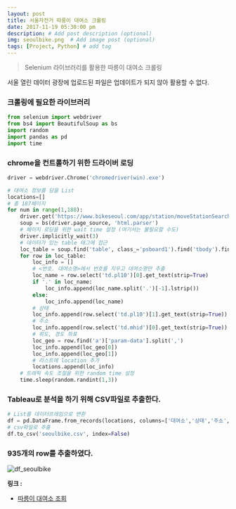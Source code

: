 ```yaml
---
layout: post
title: 서울자전거 따릉이 대여소 크롤링
date: 2017-11-19 05:30:00 pm
description: # Add post description (optional)
img: seoulbike.png  # Add image post (optional)
tags: [Project, Python] # add tag
---
```


> Selenium 라이브러리를 활용한 따릉이 대여소 크롤링

서울 열린 데이터 광장에 업로드된 파일은 업데이트가 되지 않아 활용할 수 없다.

### 크롤링에 필요한 라이브러리

``` python
from selenium import webdriver
from bs4 import BeautifulSoup as bs
import random
import pandas as pd
import time
```
### chrome을 컨트롤하기 위한 드라이버 로딩

``` python
driver = webdriver.Chrome('chromedriver(win).exe')
```

``` python
# 대여소 정보를 담을 List
locations=[]
# 총 187페이지
for num in range(1,188):
    driver.get('https://www.bikeseoul.com/app/station/moveStationSearchView.do?currentPageNo=' + str(num))
    soup = bs(driver.page_source, 'html.parser')
    # 페이지 로딩을 위한 wait time 설정 (여기서는 불필요할 수도)
    driver.implicitly_wait(3)
    # 데이터가 있는 table 태그에 접근
    loc_table = soup.find('table', class_='psboard1').find('tbody').find_all('tr')
    for row in loc_table:
        loc_info = []
        # <번호. 대여소명>에서 번호를 지우고 대여소명만 추출
        loc_name = row.select('td.pl10')[0].get_text(strip=True)
        if '.' in loc_name:
            loc_info.append(loc_name.split('.')[-1].lstrip())
        else:
            loc_info.append(loc_name)
        # 상태
        loc_info.append(row.select('td.pl10')[1].get_text(strip=True))
        # 주소
        loc_info.append(row.select('td.mhid')[0].get_text(strip=True))
        # 위도, 경도 좌표
        loc_geo = row.find('a')['param-data'].split(',')
        loc_info.append(loc_geo[0])
        loc_info.append(loc_geo[1])
        # 리스트에 location 추가
        locations.append(loc_info)
    # 트래픽 속도 조절을 위한 random time 설정    
    time.sleep(random.randint(1,3))   
```

### Tableau로 분석을 하기 위해 CSV파일로 추출한다.

``` python
# List를 데이터프레임으로 변환
df = pd.DataFrame.from_records(locations, columns=['대여소','상태','주소','위도','경도'])
# csv파일로 추출
df.to_csv('seoulbike.csv', index=False)
```
### 935개의 row를 추출하였다.

![df_seoulbike]({{site.baseurl}}/assets/img/df_seoulbike.png)

**링크 :**
* [따릉이 대여소 조회](https://www.bikeseoul.com/app/station/moveStationSearchView.do?currentPageNo=1)

